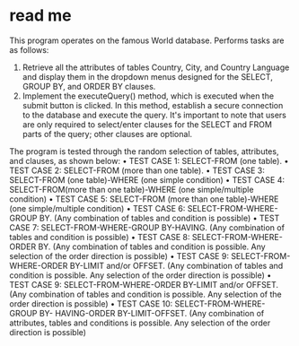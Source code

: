 # read me 
This program operates on the famous World database. Performs tasks are as follows:
1. Retrieve all the attributes of tables Country, City, and Country Language and display them in
the dropdown menus designed for the SELECT, GROUP BY, and ORDER BY clauses.
2. Implement the executeQuery() method, which is executed when the submit button is
clicked. In this method, establish a secure connection to the database and execute the query.
It's important to note that users are only required to select/enter clauses for the SELECT and
FROM parts of the query; other clauses are optional.

The program is tested through the random selection of tables, attributes, and clauses, as shown
below:
• TEST CASE 1: SELECT-FROM (one table).
• TEST CASE 2: SELECT-FROM (more than one table).
• TEST CASE 3: SELECT-FROM (one table)-WHERE (one simple condition)
• TEST CASE 4: SELECT-FROM(more than one table)-WHERE (one simple/multiple
condition)
• TEST CASE 5: SELECT-FROM (more than one table)-WHERE (one simple/multiple
condition)
• TEST CASE 6: SELECT-FROM-WHERE-GROUP BY. (Any combination of tables and
condition is possible)
• TEST CASE 7: SELECT-FROM-WHERE-GROUP BY-HAVING. (Any combination of tables
and condition is possible)
• TEST CASE 8: SELECT-FROM-WHERE-ORDER BY. (Any combination of tables and
condition is possible. Any selection of the order direction is possible)
• TEST CASE 9: SELECT-FROM-WHERE-ORDER BY-LIMIT and/or OFFSET. (Any
combination of tables and condition is possible. Any selection of the order direction is
possible)
• TEST CASE 9: SELECT-FROM-WHERE-ORDER BY-LIMIT and/or OFFSET. (Any
combination of tables and condition is possible. Any selection of the order direction is
possible)
• TEST CASE 10: SELECT-FROM-WHERE-GROUP BY- HAVING-ORDER BY-LIMIT-OFFSET.
(Any combination of attributes, tables and conditions is possible. Any selection of the
order direction is possible)

